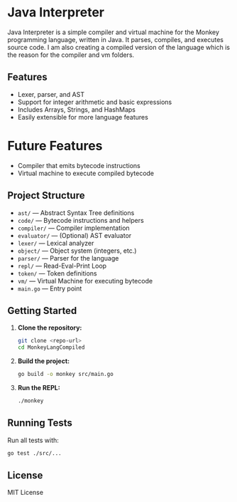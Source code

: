 # Java Interpreter

Java Interpreter is a simple compiler and virtual machine for the Monkey programming language, written in Java. It parses, compiles, and executes source code. I am also creating a compiled version of the language which is the reason for the compiler and vm folders.

## Features

- Lexer, parser, and AST
- Support for integer arithmetic and basic expressions
- Includes Arrays, Strings, and HashMaps
- Easily extensible for more language features

# Future Features

- Compiler that emits bytecode instructions
- Virtual machine to execute compiled bytecode

## Project Structure

- `ast/` — Abstract Syntax Tree definitions
- `code/` — Bytecode instructions and helpers
- `compiler/` — Compiler implementation
- `evaluator/` — (Optional) AST evaluator
- `lexer/` — Lexical analyzer
- `object/` — Object system (integers, etc.)
- `parser/` — Parser for the language
- `repl/` — Read-Eval-Print Loop
- `token/` — Token definitions
- `vm/` — Virtual Machine for executing bytecode
- `main.go` — Entry point

## Getting Started

1. **Clone the repository:**
   ```sh
   git clone <repo-url>
   cd MonkeyLangCompiled
   ```
2. **Build the project:**
   ```sh
   go build -o monkey src/main.go
   ```
3. **Run the REPL:**
   ```sh
   ./monkey
   ```

## Running Tests

Run all tests with:

```sh
go test ./src/...
```

## License

MIT License
